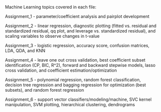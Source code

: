 Machine Learning topics covered in each file:

  Assignment_1 - parameter/coefficient analysis and pairplot development

  Assignment_2 - linear regression, diagnostic plotting (fitted vs. residual and standardized residual, qq plot, and leverage vs. standardized residual), and scaling variables to observe changes in t-value

  Assignment_3 - logistic regression, accuracy score, confusion matrices, LDA, QDA, and KNN

  Assignment_4 - leave one out cross validation, best coefficient subset identification (CP, BIC, R^2), forward and backward stepwise models, lasso cross validation, and coefficient estimation/optimization

  Assignment_5 - polynomial regression, random forest classification, decision tree regression and bagging regression for optimization (best subsets), and random forest regression

  Assignment_6 - support vector classifiers/modeling/machine, SVC kernel manipulation, SVM plotting, hierarchical clustering, dendrograms